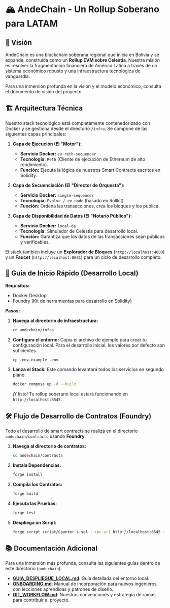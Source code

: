 # 🏔️ AndeChain - Un Rollup Soberano para LATAM

## 🌟 Visión

AndeChain es una blockchain soberana regional que inicia en Bolivia y se expande, construida como un **Rollup EVM sobre Celestia**. Nuestra misión es resolver la fragmentación financiera de América Latina a través de un sistema económico robusto y una infraestructura tecnológica de vanguardia.

Para una inmersión profunda en la visión y el modelo económico, consulta el documento de visión del proyecto.

## 🏗️ Arquitectura Técnica

Nuestro stack tecnológico está completamente contenedorizado con Docker y se gestiona desde el directorio `/infra`. Se compone de las siguientes capas principales:

1.  **Capa de Ejecución (El "Motor"):**
    *   **Servicio Docker:** `ev-reth-sequencer`
    *   **Tecnología:** `Reth` (Cliente de ejecución de Ethereum de alto rendimiento).
    *   **Función:** Ejecuta la lógica de nuestros Smart Contracts escritos en Solidity.

2.  **Capa de Secuenciación (El "Director de Orquesta"):**
    *   **Servicio Docker:** `single-sequencer`
    *   **Tecnología:** `Evolve / ev-node` (basado en Rollkit).
    *   **Función:** Ordena las transacciones, crea los bloques y los publica.

3.  **Capa de Disponibilidad de Datos (El "Notario Público"):**
    *   **Servicio Docker:** `local-da`
    *   **Tecnología:** Simulador de Celestia para desarrollo local.
    *   **Función:** Garantiza que los datos de las transacciones sean públicos y verificables.

El stack también incluye un **Explorador de Bloques** (`http://localhost:4000`) y un **Faucet** (`http://localhost:8081`) para un ciclo de desarrollo completo.

## 🚀 Guía de Inicio Rápido (Desarrollo Local)

**Requisitos:**
- Docker Desktop
- Foundry (Kit de herramientas para desarrollo en Solidity)

**Pasos:**

1.  **Navega al directorio de infraestructura:**
    ```bash
    cd andechain/infra
    ```

2.  **Configura el entorno:**
    Copia el archivo de ejemplo para crear tu configuración local. Para el desarrollo inicial, los valores por defecto son suficientes.
    ```bash
    cp .env.example .env
    ```

3.  **Lanza el Stack:**
    Este comando levantará todos los servicios en segundo plano.
    ```bash
    docker compose up -d --build
    ```
    ¡Y listo! Tu rollup soberano local estará funcionando en `http://localhost:8545`.

## 🛠️ Flujo de Desarrollo de Contratos (Foundry)

Todo el desarrollo de smart contracts se realiza en el directorio `andechain/contracts` usando **Foundry**.

1.  **Navega al directorio de contratos:**
    ```bash
    cd andechain/contracts
    ```

2.  **Instala Dependencias:**
    ```bash
    forge install
    ```

3.  **Compila los Contratos:**
    ```bash
    forge build
    ```

4.  **Ejecuta las Pruebas:**
    ```bash
    forge test
    ```

5.  **Despliega un Script:**
    ```bash
    forge script script/Counter.s.sol --rpc-url http://localhost:8545 --broadcast
    ```

## 📚 Documentación Adicional

Para una inmersión más profunda, consulta las siguientes guías dentro de este directorio (`andechain`):

-   **[GUIA_DESPLIEGUE_LOCAL.md](./GUIA_DESPLIEGUE_LOCAL.md)**: Guía detallada del entorno local.
-   **[ONBOARDING.md](./ONBOARDING.md)**: Manual de incorporación para nuevos ingenieros, con lecciones aprendidas y patrones de diseño.
-   **[GIT_WORKFLOW.md](./GIT_WORKFLOW.md)**: Nuestras convenciones y estrategia de ramas para contribuir al proyecto.